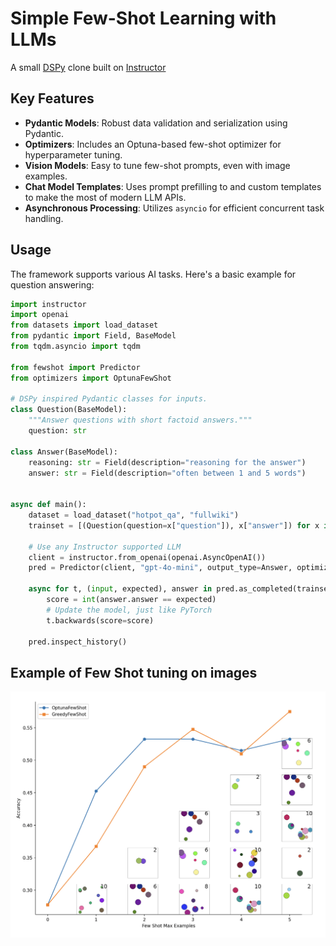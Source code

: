 # Simple Few-Shot Learning with LLMs

A small [DSPy](https://github.com/stanfordnlp/dspy) clone built on [Instructor](https://python.useinstructor.com/)

## Key Features

- **Pydantic Models**: Robust data validation and serialization using Pydantic.
- **Optimizers**: Includes an Optuna-based few-shot optimizer for hyperparameter tuning.
- **Vision Models**: Easy to tune few-shot prompts, even with image examples.
- **Chat Model Templates**: Uses prompt prefilling to and custom templates to make the most of modern LLM APIs.
- **Asynchronous Processing**: Utilizes `asyncio` for efficient concurrent task handling.

## Usage

The framework supports various AI tasks. Here's a basic example for question answering:

```python
import instructor
import openai
from datasets import load_dataset
from pydantic import Field, BaseModel
from tqdm.asyncio import tqdm

from fewshot import Predictor
from optimizers import OptunaFewShot

# DSPy inspired Pydantic classes for inputs.
class Question(BaseModel):
    """Answer questions with short factoid answers."""
    question: str

class Answer(BaseModel):
    reasoning: str = Field(description="reasoning for the answer")
    answer: str = Field(description="often between 1 and 5 words")


async def main():
    dataset = load_dataset("hotpot_qa", "fullwiki")
    trainset = [(Question(question=x["question"]), x["answer"]) for x in dataset["train"]]

    # Use any Instructor supported LLM
    client = instructor.from_openai(openai.AsyncOpenAI())
    pred = Predictor(client, "gpt-4o-mini", output_type=Answer, optimizer=OptunaFewShot(3))

    async for t, (input, expected), answer in pred.as_completed(trainset):
        score = int(answer.answer == expected)
        # Update the model, just like PyTorch
        t.backwards(score=score)

    pred.inspect_history()
```

## Example of Few Shot tuning on images
![circles](https://raw.githubusercontent.com/thomasnormal/fewshot/main/static/circles.png)
